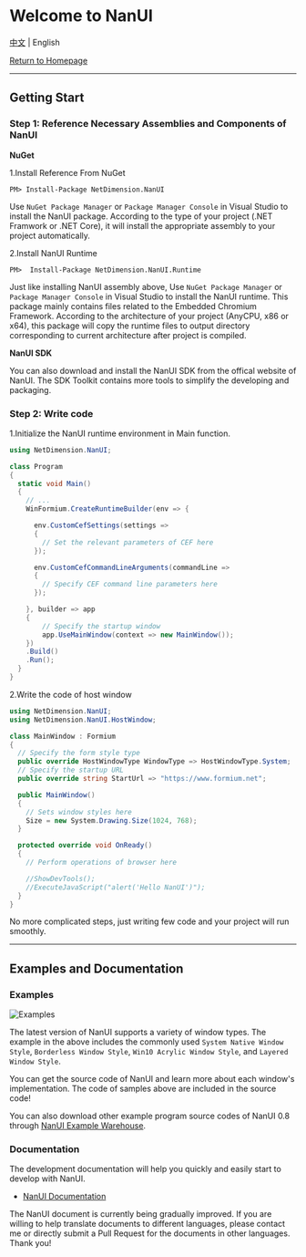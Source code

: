 # Welcome to NanUI

[中文](README.md) | English


[Return to Homepage](../README.en-US.md) 

---


## Getting Start

### Step 1: Reference Necessary Assemblies and Components of NanUI

**NuGet**

1.Install Reference From NuGet

```
PM> Install-Package NetDimension.NanUI
```

Use `NuGet Package Manager` or `Package Manager Console` in Visual Studio to install the NanUI package. According to the type of your project (.NET Framwork or .NET Core), it will install the appropriate assembly to your project automatically.

2.Install NanUI Runtime

```
PM>  Install-Package NetDimension.NanUI.Runtime
```

Just like installing NanUI assembly above, Use `NuGet Package Manager` or `Package Manager Console` in Visual Studio to install the NanUI runtime. This package mainly contains files related to the Embedded Chromium Framework.
According to the architecture of your project (AnyCPU, x86 or x64), this package will copy the runtime files to output directory corresponding to current architecture after project is compiled.

**NanUI SDK**

You can also download and install the NanUI SDK from the offical website of NanUI. The SDK Toolkit contains more tools to simplify the developing and packaging.

### Step 2: Write code

1.Initialize the NanUI runtime environment in Main function.

```C#
using NetDimension.NanUI;

class Program
{
  static void Main()
  {
    // ...
    WinFormium.CreateRuntimeBuilder(env => {

      env.CustomCefSettings(settings =>
      {
        // Set the relevant parameters of CEF here
      });

      env.CustomCefCommandLineArguments(commandLine =>
      {
        // Specify CEF command line parameters here
      });

    }, builder => app
    {
        // Specify the startup window
        app.UseMainWindow(context => new MainWindow());
    })
    .Build()
    .Run();
  }
}

```

2.Write the code of host window

```C#
using NetDimension.NanUI;
using NetDimension.NanUI.HostWindow;

class MainWindow : Formium
{
  // Specify the form style type
  public override HostWindowType WindowType => HostWindowType.System;
  // Specify the startup URL
  public override string StartUrl => "https://www.formium.net";

  public MainWindow()
  {
    // Sets window styles here
    Size = new System.Drawing.Size(1024, 768);
  }

  protected override void OnReady()
  {
    // Perform operations of browser here

    //ShowDevTools();
    //ExecuteJavaScript("alert('Hello NanUI')");
  }
}

```

No more complicated steps, just writing few code and your project will run smoothly.

---

## Examples and Documentation

### Examples

![Examples](images/preview-animation.png)

The latest version of NanUI supports a variety of window types. The example in the above includes the commonly used `System Native Window Style`, `Borderless Window Style`, `Win10 Acrylic Window Style`, and `Layered Window Style`.

You can get the source code of NanUI and learn more about each window's implementation. The code of samples above are included in the source code!

You can also download other example program source codes of NanUI 0.8 through [NanUI Example Warehouse](https://github.com/XuanchenLin/NanUI-0.8-Examples).

### Documentation

The development documentation will help you quickly and easily start to develop with NanUI.

- [NanUI Documentation](documentation.md)

The NanUI document is currently being gradually improved. If you are willing to help translate documents to different languages, please contact me or directly submit a Pull Request for the documents in other languages. Thank you!

